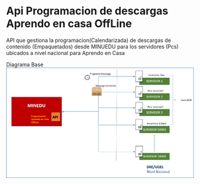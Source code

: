 # Api Programacion de descargas Aprendo en casa OffLine
API que gestiona la programacion(Calendarizada) de descargas de contenido (Empaquetados) desde MINUEDU para los servidores (Pcs) ubicados a nivel nacional para Aprendo en Casa

Diagrama Base
![alt text](https://github.com/Debug-Release/Minedu.AprendoEnCasaOffLine/blob/main/docs/AC_PROGRAMACIOn.png) 
